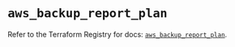 # `aws_backup_report_plan`

Refer to the Terraform Registry for docs: [`aws_backup_report_plan`](https://registry.terraform.io/providers/hashicorp/aws/5.51.1/docs/resources/backup_report_plan).
